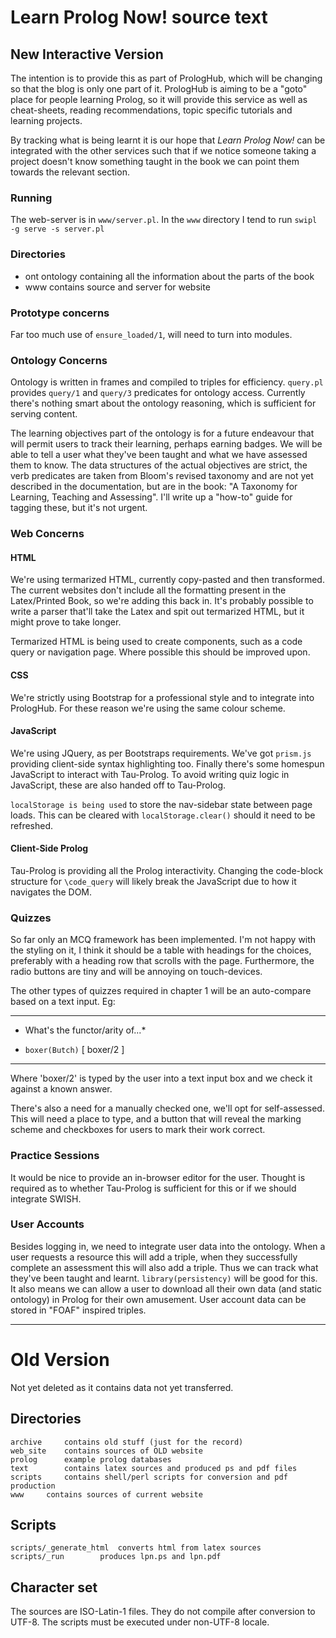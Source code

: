 # Learn Prolog Now! source text

## New Interactive Version

The intention is to provide this as part of PrologHub, which will be
changing so that the blog is only one part of it. PrologHub is aiming to
be a "goto" place for people learning Prolog, so it will provide this
service as well as cheat-sheets, reading recommendations, topic specific
tutorials and learning projects.

By tracking what is being learnt it is our hope that *Learn Prolog Now!*
can be integrated with the other services such that if we notice someone
taking a project doesn't know something taught in the book we can point
them towards the relevant section.

### Running

The web-server is in `www/server.pl`. In the `www` directory I tend to
run `swipl -g serve -s server.pl`

### Directories

- ont    ontology containing all the information about the parts of the
  book
- www    contains source and server for website

### Prototype concerns

Far too much use of `ensure_loaded/1`, will need to turn into modules.

### Ontology Concerns

Ontology is written in frames and compiled to triples for efficiency.
`query.pl` provides `query/1` and `query/3` predicates for ontology
access. Currently there's nothing smart about the ontology reasoning,
which is sufficient for serving content.

The learning objectives part of the ontology is for a future endeavour
that will permit users to track their learning, perhaps earning badges.
We will be able to tell a user what they've been taught and what we have
assessed them to know. The data structures of the actual objectives are
strict, the verb predicates are taken from Bloom's revised taxonomy and
are not yet described in the documentation, but are in the book: "A Taxonomy for
Learning, Teaching and Assessing". I'll write up a "how-to" guide for
tagging these, but it's not urgent.

### Web Concerns

#### HTML

We're using termarized HTML, currently copy-pasted and then transformed.
The current websites don't include all the formatting present in the
Latex/Printed Book, so we're adding this back in. It's probably possible
to write a parser that'll take the Latex and spit out termarized HTML,
but it might prove to take longer.

Termarized HTML is being used to create components, such as a code query
or navigation page. Where possible this should be improved upon.

#### CSS

We're strictly using Bootstrap for a professional style and to integrate
into PrologHub. For these reason we're using the same colour scheme.

#### JavaScript

We're using JQuery, as per Bootstraps requirements. We've got `prism.js`
providing client-side syntax highlighting too. Finally there's some
homespun JavaScript to interact with Tau-Prolog. To avoid writing quiz
logic in JavaScript, these are also handed off to Tau-Prolog.

`localStorage is being used` to store the nav-sidebar state between page
loads. This can be cleared with `localStorage.clear()` should it need to
be refreshed.

#### Client-Side Prolog

Tau-Prolog is providing all the Prolog interactivity. Changing the
code-block structure for `\code_query` will likely break the JavaScript
due to how it navigates the DOM.

### Quizzes

So far only an MCQ framework has been implemented. I'm not happy with
the styling on it, I think it should be a table with headings for the
choices, preferably with a heading row that scrolls with the page.
Furthermore, the radio buttons are tiny and will be annoying on
touch-devices.

The other types of quizzes required in chapter 1 will be an auto-compare
based on a text input. Eg:

---

* What's the functor/arity of...*

- `boxer(Butch)`  [ boxer/2 ]

---

Where 'boxer/2' is typed by the user into a text input box and we check
it against a known answer.

There's also a need for a manually checked one, we'll opt for
self-assessed. This will need a place to type, and a button that will
reveal the marking scheme and checkboxes for users to mark their work
correct.

### Practice Sessions

It would be nice to provide an in-browser editor for the user. Thought
is required as to whether Tau-Prolog is sufficient for this or if we
should integrate SWISH.

### User Accounts

Besides logging in, we need to integrate user data into the
ontology. When a user requests a resource this will add a triple, when
they successfully complete an assessment this will also add a triple.
Thus we can track what they've been taught and learnt.
`library(persistency)` will be good for this. It also means we can allow
a user to download all their own data (and static ontology) in Prolog
for their own amusement. User account data can be stored in "FOAF"
inspired triples.


----

# Old Version

Not yet deleted as it contains data not yet transferred.


## Directories

	archive		contains old stuff (just for the record)
	web_site	contains sources of OLD website
	prolog		example prolog databases
	text		contains latex sources and produced ps and pdf files
	scripts		contains shell/perl scripts for conversion and pdf production
	www		contains sources of current website

## Scripts

	scripts/_generate_html	converts html from latex sources
	scripts/_run		produces lpn.ps and lpn.pdf

## Character set

The sources are ISO-Latin-1 files. They do not compile after conversion
to UTF-8.  The scripts must be executed under non-UTF-8 locale.
